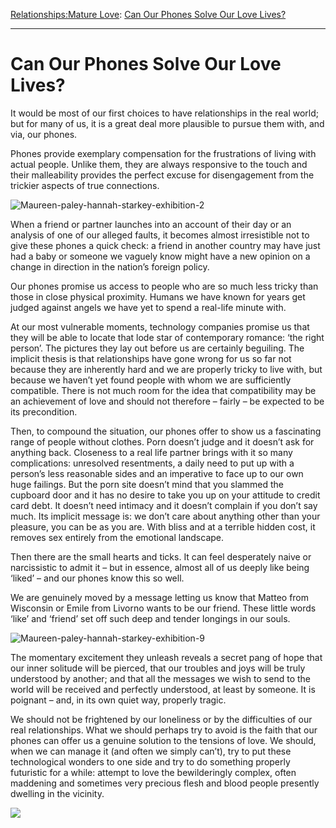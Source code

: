 [Relationships:](https://www.theschooloflife.com/thebookoflife/category/relationships/)[Mature Love](https://www.theschooloflife.com/thebookoflife/category/relationships/mature-love/): [Can Our Phones Solve Our Love Lives?](https://www.theschooloflife.com/thebookoflife/can-our-phones-solve-our-love-lives/)

* * *

# Can Our Phones Solve Our Love Lives?

It would be most of our first choices to have relationships in the real world; but for many of us, it is a great deal more plausible to pursue them with, and via, our phones.

Phones provide exemplary compensation for the frustrations of living with actual people. Unlike them, they are always responsive to the touch and their malleability provides the perfect excuse for disengagement from the trickier aspects of true connections.

![Maureen-paley-hannah-starkey-exhibition-2](https://www.maureenpaley.com/system/files/042016/5705307c6bf3b5051d00001c/slideshow_slice_large/Maureen-Paley-Hannah-Starkey-Exhibition-2.jpg?1462461885)

When a friend or partner launches into an account of their day or an analysis of one of our alleged faults, it becomes almost irresistible not to give these phones a quick check: a friend in another country may have just had a baby or someone we vaguely know might have a new opinion on a change in direction in the nation’s foreign policy.

Our phones promise us access to people who are so much less tricky than those in close physical proximity. Humans we have known for years get judged against angels we have yet to spend a real-life minute with.

At our most vulnerable moments, technology companies promise us that they will be able to locate that lode star of contemporary romance: ‘the right person’. The pictures they lay out before us are certainly beguiling. The implicit thesis is that relationships have gone wrong for us so far not because they are inherently hard and we are properly tricky to live with, but because we haven’t yet found people with whom we are sufficiently compatible. There is not much room for the idea that compatibility may be an achievement of love and should not therefore – fairly – be expected to be its precondition.

Then, to compound the situation, our phones offer to show us a fascinating range of people without clothes. Porn doesn’t judge and it doesn’t ask for anything back. Closeness to a real life partner brings with it so many complications: unresolved resentments, a daily need to put up with a person’s less reasonable sides and an imperative to face up to our own huge failings. But the porn site doesn’t mind that you slammed the cupboard door and it has no desire to take you up on your attitude to credit card debt. It doesn’t need intimacy and it doesn’t complain if you don’t say much. Its implicit message is: we don’t care about anything other than your pleasure, you can be as you are. With bliss and at a terrible hidden cost, it removes sex entirely from the emotional landscape.

Then there are the small hearts and ticks. It can feel desperately naive or narcissistic to admit it – but in essence, almost all of us deeply like being ‘liked’ – and our phones know this so well.

We are genuinely moved by a message letting us know that Matteo from Wisconsin or Emile from Livorno wants to be our friend. These little words ‘like’ and ‘friend’ set off such deep and tender longings in our souls.

![Maureen-paley-hannah-starkey-exhibition-9](https://www.maureenpaley.com/system/files/042016/570530806bf3b5051d000023/slideshow_slice_large/Maureen-Paley-Hannah-Starkey-Exhibition-9.jpg?1462461890)

The momentary excitement they unleash reveals a secret pang of hope that our inner solitude will be pierced, that our troubles and joys will be truly understood by another; and that all the messages we wish to send to the world will be received and perfectly understood, at least by someone. It is poignant – and, in its own quiet way, properly tragic.

We should not be frightened by our loneliness or by the difficulties of our real relationships. What we should perhaps try to avoid is the faith that our phones can offer us a genuine solution to the tensions of love. We should, when we can manage it (and often we simply can’t), try to put these technological wonders to one side and try to do something properly futuristic for a while: attempt to love the bewilderingly complex, often maddening and sometimes very precious flesh and blood people presently dwelling in the vicinity.

[![](https://img.youtube.com/vi/KrpDJSrbta4/0.jpg)](https://www.youtube.com/embed/KrpDJSrbta4 '')

